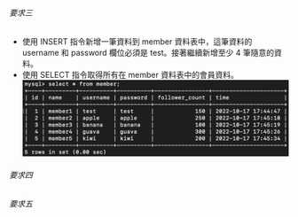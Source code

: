 ###### 要求三
* 使用 INSERT 指令新增一筆資料到 member 資料表中，這筆資料的 username 和 password 欄位必須是 test。接著繼續新增至少 4 筆隨意的資料。
* 使用 SELECT 指令取得所有在 member 資料表中的會員資料。
![image](https://github.com/ting-yang14/We-Help-Bootcamp/blob/main/week-5/img/3-1%20and%202.png)
###### 要求四
###### 要求五
